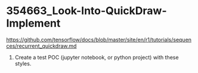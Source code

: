# 354663_Look-Into-QuickDraw-Implement

https://github.com/tensorflow/docs/blob/master/site/en/r1/tutorials/sequences/recurrent_quickdraw.md

1) Create a test POC (jupyter notebook, or python project) with these styles.
